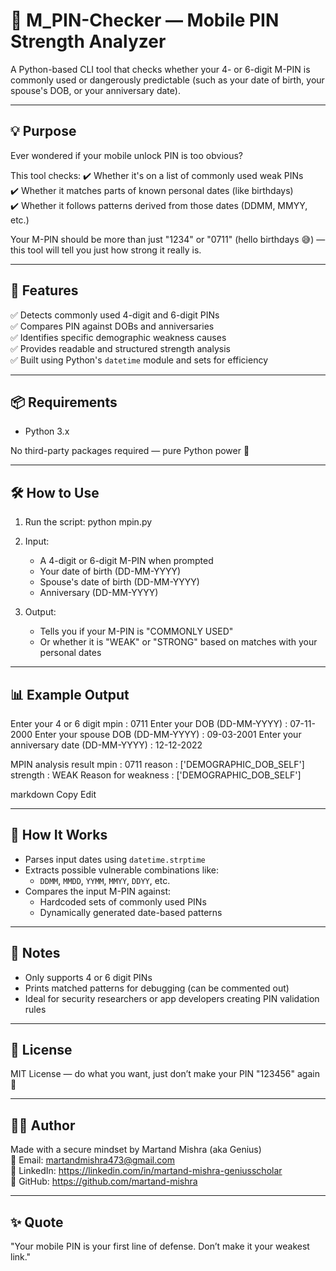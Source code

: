 🔐 M_PIN-Checker — Mobile PIN Strength Analyzer
==============================================

A Python-based CLI tool that checks whether your 4- or 6-digit M-PIN is commonly used or dangerously predictable
(such as your date of birth, your spouse's DOB, or your anniversary date).

--------------------------
💡 Purpose
--------------------------
Ever wondered if your mobile unlock PIN is too obvious?

This tool checks:
✔️ Whether it's on a list of commonly used weak PINs  
✔️ Whether it matches parts of known personal dates (like birthdays)  
✔️ Whether it follows patterns derived from those dates (DDMM, MMYY, etc.)

Your M-PIN should be more than just "1234" or "0711" (hello birthdays 😅) — this tool will tell you just how strong it really is.

--------------------------
🚀 Features
--------------------------
✅ Detects commonly used 4-digit and 6-digit PINs  
✅ Compares PIN against DOBs and anniversaries  
✅ Identifies specific demographic weakness causes  
✅ Provides readable and structured strength analysis  
✅ Built using Python's `datetime` module and sets for efficiency

--------------------------
📦 Requirements
--------------------------
- Python 3.x

No third-party packages required — pure Python power 💪

--------------------------
🛠️ How to Use
--------------------------
1. Run the script:
    python mpin.py

2. Input:
   - A 4-digit or 6-digit M-PIN when prompted
   - Your date of birth (DD-MM-YYYY)
   - Spouse's date of birth (DD-MM-YYYY)
   - Anniversary (DD-MM-YYYY)

3. Output:
   - Tells you if your M-PIN is "COMMONLY USED"
   - Or whether it is "WEAK" or "STRONG" based on matches with your personal dates

--------------------------
📊 Example Output
--------------------------
Enter your 4 or 6 digit mpin : 0711
Enter your DOB (DD-MM-YYYY) : 07-11-2000
Enter your spouse DOB (DD-MM-YYYY) : 09-03-2001
Enter your anniversary date (DD-MM-YYYY) : 12-12-2022

MPIN analysis result
mpin : 0711
reason : ['DEMOGRAPHIC_DOB_SELF']
strength : WEAK
Reason for weakness : ['DEMOGRAPHIC_DOB_SELF']

markdown
Copy
Edit

--------------------------
🧠 How It Works
--------------------------
- Parses input dates using `datetime.strptime`  
- Extracts possible vulnerable combinations like:
  - `DDMM`, `MMDD`, `YYMM`, `MMYY`, `DDYY`, etc.
- Compares the input M-PIN against:
  - Hardcoded sets of commonly used PINs
  - Dynamically generated date-based patterns

--------------------------
🚨 Notes
--------------------------
- Only supports 4 or 6 digit PINs
- Prints matched patterns for debugging (can be commented out)
- Ideal for security researchers or app developers creating PIN validation rules

--------------------------
📜 License
--------------------------
MIT License — do what you want, just don’t make your PIN "123456" again 😤

--------------------------
👨‍💻 Author
--------------------------
Made with a secure mindset by Martand Mishra (aka Genius)  
📧 Email: martandmishra473@gmail.com  
🔗 LinkedIn: https://linkedin.com/in/martand-mishra-geniusscholar  
🐙 GitHub: https://github.com/martand-mishra

--------------------------
✨ Quote
--------------------------
"Your mobile PIN is your first line of defense. Don’t make it your weakest link."

